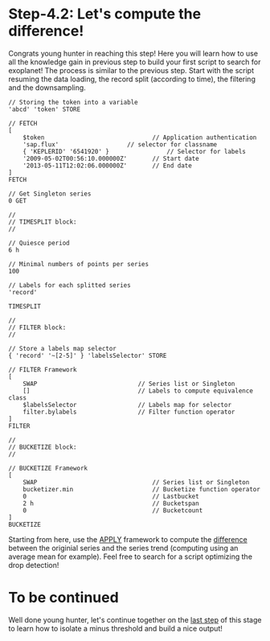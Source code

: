 # Step-4.2: Let's compute the difference!

Congrats young hunter in reaching this step! Here you will learn how to use all the knowledge gain in previous step to build your first script to search for exoplanet!
The process is similar to the previous step. Start with the script resuming the data loading, the record split (according to time), the filtering and the downsampling.

```
// Storing the token into a variable
'abcd' 'token' STORE 

// FETCH
[ 
    $token                              // Application authentication
    'sap.flux'                   // selector for classname
    { 'KEPLERID' '6541920' }                // Selector for labels
    '2009-05-02T00:56:10.000000Z'       // Start date
    '2013-05-11T12:02:06.000000Z'       // End date
] 
FETCH

// Get Singleton series
0 GET

//
// TIMESPLIT block:
//

// Quiesce period
6 h

// Minimal numbers of points per series 
100

// Labels for each splitted series
'record'

TIMESPLIT

//
// FILTER block:
//

// Store a labels map selector
{ 'record' '~[2-5]' } 'labelsSelector' STORE

// FILTER Framework
[
    SWAP                            // Series list or Singleton
    []                              // Labels to compute equivalence class
    $labelsSelector                 // Labels map for selector
    filter.bylabels                 // Filter function operator 
]
FILTER

//
// BUCKETIZE block:
//

// BUCKETIZE Framework
[
    SWAP                                // Series list or Singleton
    bucketizer.min                      // Bucketize function operator
    0                                   // Lastbucket
    2 h                                 // Bucketspan
    0                                   // Bucketcount
]
BUCKETIZE
```

Starting from here, use the [APPLY](/docs/reference/frameworks/framework-apply/) framework to compute the [difference]((/docs/reference/frameworks/op_sub/)) between the originial series and the series trend (computing using an average mean for example). Feel free to search for a script optimizing the drop detection!

# To be continued

Well done young hunter, let's continue together on the [last step](/step-4-First-Exo-Detection/4.3-Threshold-test-and-display/README.md) of this stage to learn how to isolate a minus threshold and build a nice output!